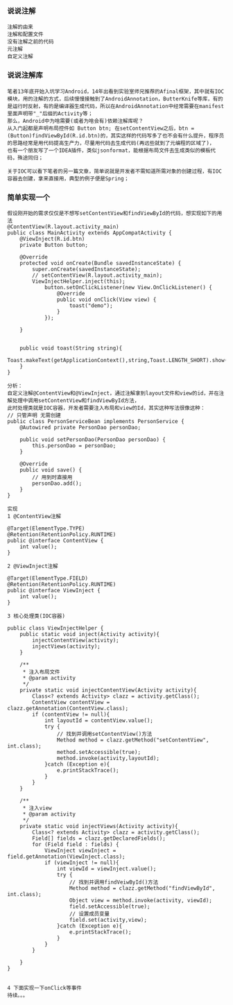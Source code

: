 ### 说说注解
   
    注解的由来
    注解和配置文件
    没有注解之前的代码
    元注解
    自定义注解
    
### 说说注解库
    笔者13年底开始入坑学习Android，14年出看到实验室师兄推荐的Afinal框架，其中就有IOC模块，用的注解的方式，后续慢慢接触到了AndroidAnnotation，ButterKnife等库，有的是运行时反射，有的是编译器生成代码，所以在AndroidAnnotation中经常需要在manifest里面声明带"_"后缀的Activity等；
    那么，Android中为啥需要(或者为啥会有)依赖注解库呢？
    从入门起都是声明布局控件如 Button btn; 在setContentView之后，btn = (Button)findViewById(R.id.btn)的，其实这样的代码写多了也不会有什么提升，程序员的思路经常是用代码提高生产力，尽量用代码去生成代码(再远些就到了元编程的区域了)，
    也有一个朋友写了一个IDEA插件，类似jsonformat，能根据布局文件去生成类似的模板代码，殊途同归；
    
    关于IOC可以看下笔者的另一篇文章，简单说就是开发者不需知道所需对象的创建过程，有IOC容器去创建，拿来直接用，典型的例子便是Spring；
### 简单实现一个
    假设刚开始的需求仅仅是不想写setContentView和findViewById的代码，想实现如下的用法
    @ContentView(R.layout.activity_main)
    public class MainActivity extends AppCompatActivity {
        @ViewInject(R.id.btn)
        private Button button;
    
        @Override
        protected void onCreate(Bundle savedInstanceState) {
            super.onCreate(savedInstanceState);
            // setContentView(R.layout.activity_main);
            ViewInjectHelper.inject(this);
                button.setOnClickListener(new View.OnClickListener() {
                    @Override
                    public void onClick(View view) {
                        toast("demo");
                    }
                });
    
        }
    
    
        public void toast(String string){
            Toast.makeText(getApplicationContext(),string,Toast.LENGTH_SHORT).show();
        }
    }
    
    分析：
    自定义注解@ContentView和@ViewInject，通过注解拿到layout文件和view的id，并在注解处理中调用setContentView和findViewById方法，
    此时处理类就是IOC容器，开发者需要注入布局和view的Id，其实这种写法很像这种：
    // 只管声明 无需创建
    public class PersonServiceBean implements PersonService {
        @Autowired private PersonDao personDao;
    
        public void setPersonDao(PersonDao personDao) {
            this.personDao = personDao;
        }
    
        @Override
        public void save() {
            // 用到时直接用
            personDao.add();
        }
    }
    
    实现
    1 @ContentView注解
    
    @Target(ElementType.TYPE)
    @Retention(RetentionPolicy.RUNTIME)
    public @interface ContentView {
        int value();
    }
    
    2 @ViewInject注解
    
    @Target(ElementType.FIELD)
    @Retention(RetentionPolicy.RUNTIME)
    public @interface ViewInject {
        int value();
    }
    
    3 核心处理类(IOC容器)
    
    public class ViewInjectHelper {
        public static void inject(Activity activity){
            injectContentView(activity);
            injectViews(activity);
        }
    
        /**
         * 注入布局文件
         * @param activity
         */
        private static void injectContentView(Activity activity){
            Class<? extends Activity> clazz = activity.getClass();
            ContentView contentView = clazz.getAnnotation(ContentView.class);
            if (contentView != null){
                int layoutId = contentView.value();
                try {
                    // 找到并调用setContentView()方法
                    Method method = clazz.getMethod("setContentView", int.class);
                    method.setAccessible(true);
                    method.invoke(activity,layoutId);
                }catch (Exception e){
                    e.printStackTrace();
                }
            }
        }
    
        /**
         * 注入view
         * @param activity
         */
        private static void injectViews(Activity activity){
            Class<? extends Activity> clazz = activity.getClass();
            Field[] fields = clazz.getDeclaredFields();
            for (Field field : fields) {
                ViewInject viewInject = field.getAnnotation(ViewInject.class);
                if (viewInject != null){
                    int viewId = viewInject.value();
                    try {
                        // 找到并调用findVeiwById()方法
                        Method method = clazz.getMethod("findViewById", int.class);
                        Object view = method.invoke(activity, viewId);
                        field.setAccessible(true);
                        // 设置成员变量
                        field.set(activity,view);
                    }catch (Exception e){
                        e.printStackTrace();
                    }
                }
            }
    
        }
    }


    4 下面实现一下onClick等事件
    待续。。。
    
    



    
    